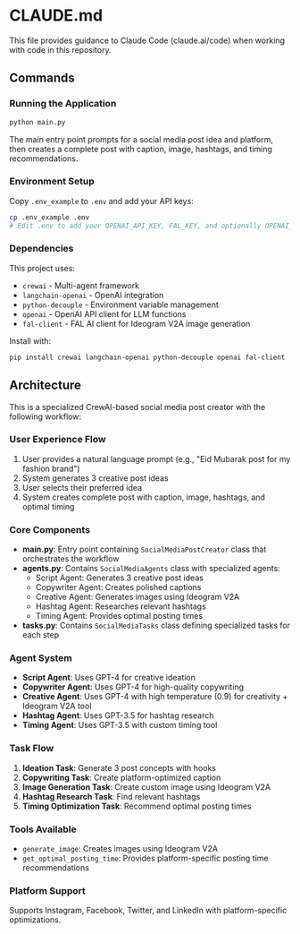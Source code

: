 # CLAUDE.md

This file provides guidance to Claude Code (claude.ai/code) when working with code in this repository.

## Commands

### Running the Application
```bash
python main.py
```
The main entry point prompts for a social media post idea and platform, then creates a complete post with caption, image, hashtags, and timing recommendations.

### Environment Setup
Copy `.env_example` to `.env` and add your API keys:
```bash
cp .env_example .env
# Edit .env to add your OPENAI_API_KEY, FAL_KEY, and optionally OPENAI_ORGANIZATION_ID
```

### Dependencies
This project uses:
- `crewai` - Multi-agent framework
- `langchain-openai` - OpenAI integration
- `python-decouple` - Environment variable management
- `openai` - OpenAI API client for LLM functions
- `fal-client` - FAL AI client for Ideogram V2A image generation

Install with:
```bash
pip install crewai langchain-openai python-decouple openai fal-client
```

## Architecture

This is a specialized CrewAI-based social media post creator with the following workflow:

### User Experience Flow
1. User provides a natural language prompt (e.g., "Eid Mubarak post for my fashion brand")
2. System generates 3 creative post ideas
3. User selects their preferred idea
4. System creates complete post with caption, image, hashtags, and optimal timing

### Core Components
- **main.py**: Entry point containing `SocialMediaPostCreator` class that orchestrates the workflow
- **agents.py**: Contains `SocialMediaAgents` class with specialized agents:
  - Script Agent: Generates 3 creative post ideas
  - Copywriter Agent: Creates polished captions
  - Creative Agent: Generates images using Ideogram V2A
  - Hashtag Agent: Researches relevant hashtags
  - Timing Agent: Provides optimal posting times
- **tasks.py**: Contains `SocialMediaTasks` class defining specialized tasks for each step

### Agent System
- **Script Agent**: Uses GPT-4 for creative ideation
- **Copywriter Agent**: Uses GPT-4 for high-quality copywriting
- **Creative Agent**: Uses GPT-4 with high temperature (0.9) for creativity + Ideogram V2A tool
- **Hashtag Agent**: Uses GPT-3.5 for hashtag research
- **Timing Agent**: Uses GPT-3.5 with custom timing tool

### Task Flow
1. **Ideation Task**: Generate 3 post concepts with hooks
2. **Copywriting Task**: Create platform-optimized caption
3. **Image Generation Task**: Create custom image using Ideogram V2A
4. **Hashtag Research Task**: Find relevant hashtags
5. **Timing Optimization Task**: Recommend optimal posting times

### Tools Available
- `generate_image`: Creates images using Ideogram V2A
- `get_optimal_posting_time`: Provides platform-specific posting time recommendations

### Platform Support
Supports Instagram, Facebook, Twitter, and LinkedIn with platform-specific optimizations.